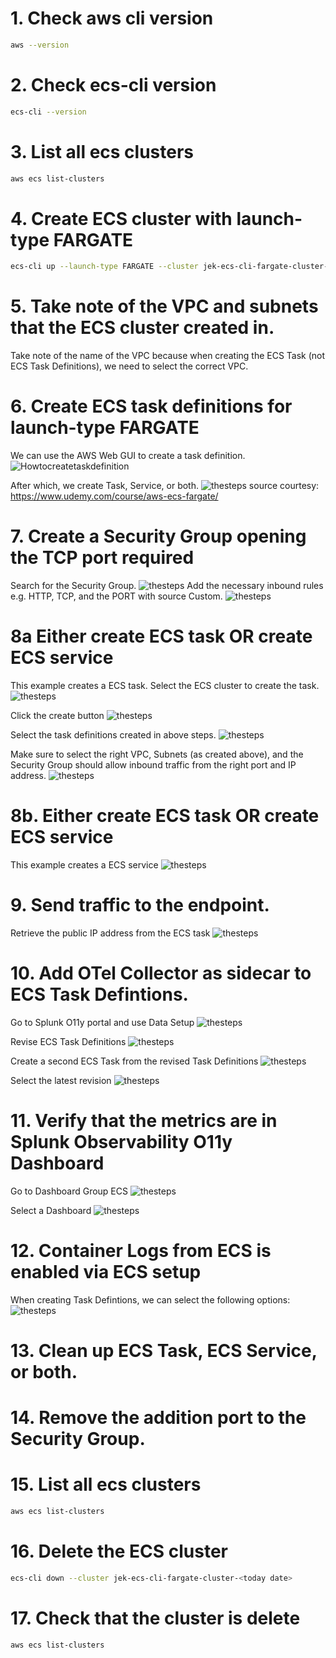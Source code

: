 

# 1. Check aws cli version
```bash
aws --version
```

# 2. Check ecs-cli version
```bash
ecs-cli --version
```

# 3. List all ecs clusters
```bash
aws ecs list-clusters
```

# 4. Create ECS cluster with launch-type FARGATE
```bash
ecs-cli up --launch-type FARGATE --cluster jek-ecs-cli-fargate-cluster-<today date>
```

# 5. Take note of the VPC and subnets that the ECS cluster created in.
Take note of the name of the VPC because when creating the ECS Task (not ECS Task Definitions), we need to select the correct VPC.

# 6. Create ECS task definitions for launch-type FARGATE
We can use the AWS Web GUI to create a task definition.
![Howtocreatetaskdefinition](how-to-create-task-definitions.png "How to create task definitions")

After which, we create Task, Service, or both.
![thesteps](the-steps-ecs.png "the steps ecs")
source courtesy: https://www.udemy.com/course/aws-ecs-fargate/

# 7. Create a Security Group opening the TCP port required
Search for the Security Group.
![thesteps](how-to-get-security-group.png "the steps ecs")
Add the necessary inbound rules e.g. HTTP, TCP, and the PORT with source Custom.
![thesteps](how-to-add-the-inbound-rule.png "the steps ecs")

# 8a Either create ECS task OR create ECS service
This example creates a ECS task.
Select the ECS cluster to create the task.
![thesteps](how-to-create-task.png "the steps ecs")

Click the create button
![thesteps](how-to-create-task-next.png "the steps ecs")

Select the task definitions created in above steps.
![thesteps](how-to-create-task-select-task-definitions.png "the steps ecs")

Make sure to select the right VPC, Subnets (as created above), and the Security Group should allow inbound traffic from the right port and IP address.
![thesteps](how-to-select-security-group.png "the steps ecs")

# 8b. Either create ECS task OR create ECS service
This example creates a ECS service
![thesteps](how-to-create-ecs-service.png "the steps ecs")

# 9. Send traffic to the endpoint.
Retrieve the public IP address from the ECS task
![thesteps](how-to-get-the-public-ip.png "the steps ecs")

# 10. Add OTel Collector as sidecar to ECS Task Defintions.
Go to Splunk O11y portal and use Data Setup
![thesteps](how-to-use-data-setup.png "the steps ecs")

Revise ECS Task Definitions
![thesteps](how-to-create-revision.png "the steps ecs")

Create a second ECS Task from the revised Task Definitions
![thesteps](how-to-create-task-after-revision.png "the steps ecs")

Select the latest revision
![thesteps](how-to-create-task-after-revision-next.png "the steps ecs")

# 11. Verify that the metrics are in Splunk Observability O11y Dashboard

Go to Dashboard Group ECS
![thesteps](how-to-verify-dashboard.png "the steps ecs")

Select a Dashboard
![thesteps](how-to-verify.png "the steps ecs")

# 12. Container Logs from ECS is enabled via ECS setup
When creating Task Defintions, we can select the following options:
![thesteps](how-to-send-logs.png "the steps ecs")

# 13. Clean up ECS Task, ECS Service, or both.

# 14. Remove the addition port to the Security Group.

# 15. List all ecs clusters
```bash
aws ecs list-clusters
```

# 16. Delete the ECS cluster
```bash
ecs-cli down --cluster jek-ecs-cli-fargate-cluster-<today date>
```

# 17.  Check that the cluster is delete
```bash
aws ecs list-clusters
```
